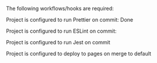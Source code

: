 The following workflows/hooks are required:

Project is configured to run Prettier on commit: Done

Project is configured to run ESLint on commit:

Project is configured to run Jest on commit

Project is configured to deploy to pages on merge to default

